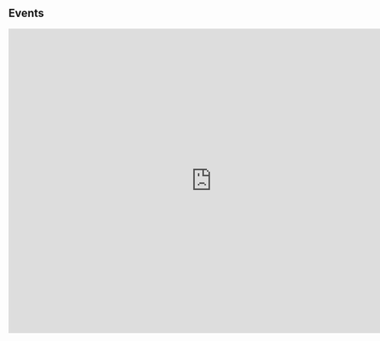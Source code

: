## Events

<iframe src="https://calendar.google.com/calendar/embed?height=600&amp;wkst=1&amp;hl=en&amp;bgcolor=%23FFFFFF&amp;src=dk36splcaiarq22893mei8m15c%40group.calendar.google.com&amp;color=%23333333&amp;ctz=Europe%2FHelsinki" style="border-width:0" width="800" height="600" frameborder="0" scrolling="no"></iframe>
